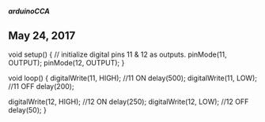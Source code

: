 ##### arduinoCCA


## May 24, 2017
void setup() {
  // initialize digital pins 11 & 12 as outputs.
  pinMode(11, OUTPUT);
  pinMode(12, OUTPUT);
}

void loop() {
  digitalWrite(11, HIGH);  //11 ON
  delay(500);
  digitalWrite(11, LOW);  //11 OFF
  delay(200);

  digitalWrite(12, HIGH);  //12 ON
  delay(250);
  digitalWrite(12, LOW);  //12 OFF
  delay(50);
}
